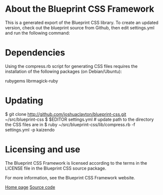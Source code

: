 # About the Blueprint CSS Framework

This is a generated export of the Blueprint CSS library. To create an updated
version, check out the blueprint source from Github, then edit settings.yml 
and run the following command:

# Dependencies

Using the compress.rb script for generating CSS files requires the
installation of the following packages (on Debian/Ubuntu):

  rubygems
  librmagick-ruby

# Updating

  $ git clone http://github.com/joshuaclayton/blueprint-css.git ~/src/blueprint-css
  $ $EDITOR settings.yml # update path to the directory the CSS files are in
  $ ruby ~/src/blueprint-css/lib/compress.rb -f settings.yml -p kaizendo

# Licensing and use

The Blueprint CSS Framework is licensed according to the terms in the LICENSE
file in the Blueprint CSS source package.

For more information, see the Blueprint CSS Framework website.

  [Home page](http://blueprintcss.org/)
  [Source code](http://github.com/joshuaclayton/blueprint-css)

